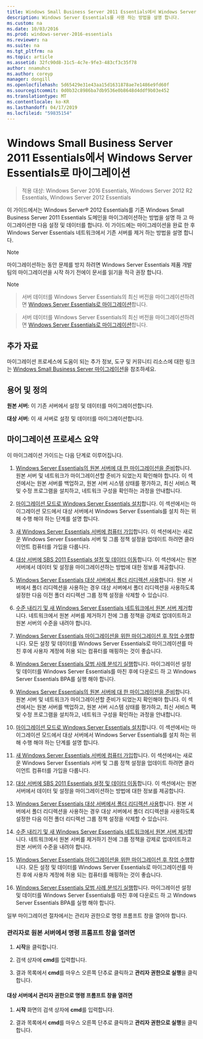 ```yaml
---
title: Windows Small Business Server 2011 Essentials에서 Windows Server Essentials로 마이그레이션
description: Windows Server Essentials를 사용 하는 방법을 설명 합니다.
ms.custom: na
ms.date: 10/03/2016
ms.prod: windows-server-2016-essentials
ms.reviewer: na
ms.suite: na
ms.tgt_pltfrm: na
ms.topic: article
ms.assetid: 32fc90d8-31c5-4c7e-9fe3-483cf3c35f78
author: nnamuhcs
ms.author: coreyp
manager: dongill
ms.openlocfilehash: 5d65429e31e43aa15d1631878ae7e1486e9fd60f
ms.sourcegitcommit: 0d0b32c8986ba7db9536e0b8648d4ddf9b03e452
ms.translationtype: MT
ms.contentlocale: ko-KR
ms.lasthandoff: 04/17/2019
ms.locfileid: "59835154"
---
```

# <a name="migrate-windows-small-business-server-2011-essentials-to-windows-server-essentials"></a>Windows Small Business Server 2011 Essentials에서 Windows Server Essentials로 마이그레이션

>적용 대상: Windows Server 2016 Essentials, Windows Server 2012 R2 Essentials, Windows Server 2012 Essentials

이 가이드에서는 Windows Server® 2012 Essentials를 기존 Windows Small Business Server 2011 Essentials 도메인을 마이그레이션하는 방법을 설명 하 고 마이그레이션한 다음 설정 및 데이터를 합니다. 이 가이드에는 마이그레이션을 완료 한 후 Windows Server Essentials 네트워크에서 기존 서버를 제거 하는 방법을 설명 합니다.  
  
> [!NOTE]
>  마이그레이션하는 동안 문제를 방지 하려면 Windows Server Essentials 제품 개발 팀의 마이그레이션을 시작 하기 전에이 문서를 읽기을 적극 권장 합니다.  
  
> [!NOTE]

>  서버 데이터를 Windows Server Essentials의 최신 버전을 마이그레이션하려면 [Windows Server Essentials로 마이그레이션](Migrate-from-Previous-Versions-to-Windows-Server-Essentials-or-Windows-Server-Essentials-Experience.md)합니다.  

>  서버 데이터를 Windows Server Essentials의 최신 버전을 마이그레이션하려면 [Windows Server Essentials로 마이그레이션](../migrate/Migrate-from-Previous-Versions-to-Windows-Server-Essentials-or-Windows-Server-Essentials-Experience.md)합니다.  

  
## <a name="additional-resources"></a>추가 자료  
 마이그레이션 프로세스에 도움이 되는 추가 정보, 도구 및 커뮤니티 리소스에 대한 링크는 [Windows Small Business Server 마이그레이션](https://go.microsoft.com/fwlink/?LinkId=217520)을 참조하세요.  
  
## <a name="terms-and-definitions"></a>용어 및 정의  
 **원본 서버:** 이 기존 서버에서 설정 및 데이터를 마이그레이션합니다.  
  
 **대상 서버:** 이 새 서버로 설정 및 데이터를 마이그레이션합니다.  
  
## <a name="migration-process-summary"></a>마이그레이션 프로세스 요약  
 이 마이그레이션 가이드는 다음 단계로 이루어집니다.  
  

1.  [Windows Server Essentials의 원본 서버에 대 한 마이그레이션을 준비](Prepare-your-Source-Server-for-Windows-Server-Essentials-migration.md)합니다.  원본 서버 및 네트워크가 마이그레이션할 준비가 되었는지 확인해야 합니다. 이 섹션에서는 원본 서버를 백업하고, 원본 서버 시스템 상태를 평가하고, 최신 서비스 팩 및 수정 프로그램을 설치하고, 네트워크 구성을 확인하는 과정을 안내합니다.  
  
2.  [마이그레이션 모드로 Windows Server Essentials 설치](Install-Windows-Server-Essentials-in-migration-mode.md)합니다.  이 섹션에서는 마이그레이션 모드에서 대상 서버에서 Windows Server Essentials를 설치 하는 위해 수행 해야 하는 단계를 설명 합니다.  
  
3.  [새 Windows Server Essentials 서버에 컴퓨터 가입](Join-computers-to-the-new-Windows-Server-Essentials-server.md)합니다.  이 섹션에서는 새로운 Windows Server Essentials 서버 및 그룹 정책 설정을 업데이트 하려면 클라이언트 컴퓨터를 가입을 다룹니다.  
  
4.  [대상 서버에 SBS 2011 Essentials 설정 및 데이터 이동](Move-Windows-SBS-2011-Essentials-settings-and-data-to-the-Destination-Server-for-Windows-Server-Essentials-migration.md)합니다.  이 섹션에서는 원본 서버에서 데이터 및 설정을 마이그레이션하는 방법에 대한 정보를 제공합니다.  
  
5.  [Windows Server Essentials 대상 서버에서 폴더 리디렉션 사용](Enable-folder-redirection-on-the-Windows-Server-Essentials-Destination-Server.md)합니다.  원본 서버에서 폴더 리디렉션을 사용하는 경우 대상 서버에서 폴더 리디렉션을 사용하도록 설정한 다음 이전 폴더 리디렉션 그룹 정책 설정을 삭제할 수 있습니다.  
  
6.  [수준 내리기 및 새 Windows Server Essentials 네트워크에서 원본 서버 제거](Demote-and-remove-the-Source-Server-from-the-new-Windows-Server-Essentials-network.md)합니다.  네트워크에서 원본 서버를 제거하기 전에 그룹 정책을 강제로 업데이트하고 원본 서버의 수준을 내려야 합니다.  
  
7.  [Windows Server Essentials 마이그레이션을 위한 마이그레이션 후 작업 수행](Perform-post-migration-tasks-for-Windows-Server-Essentials-migration.md)합니다.  모든 설정 및 데이터를 Windows Server Essentials로 마이그레이션를 마친 후에 사용자 계정에 허용 되는 컴퓨터를 매핑하는 것이 좋습니다.  
  
8.  [Windows Server Essentials 모범 사례 분석기 실행](Run-the-Windows-Server-Essentials-Best-Practices-Analyzer.md)합니다.  마이그레이션 설정 및 데이터를 Windows Server Essentials를 마친 후에 다운로드 하 고 Windows Server Essentials BPA를 실행 해야 합니다.  

1.  [Windows Server Essentials의 원본 서버에 대 한 마이그레이션을 준비](../migrate/Prepare-your-Source-Server-for-Windows-Server-Essentials-migration.md)합니다.  원본 서버 및 네트워크가 마이그레이션할 준비가 되었는지 확인해야 합니다. 이 섹션에서는 원본 서버를 백업하고, 원본 서버 시스템 상태를 평가하고, 최신 서비스 팩 및 수정 프로그램을 설치하고, 네트워크 구성을 확인하는 과정을 안내합니다.  
  
2.  [마이그레이션 모드로 Windows Server Essentials 설치](../migrate/Install-Windows-Server-Essentials-in-migration-mode.md)합니다.  이 섹션에서는 마이그레이션 모드에서 대상 서버에서 Windows Server Essentials를 설치 하는 위해 수행 해야 하는 단계를 설명 합니다.  
  
3.  [새 Windows Server Essentials 서버에 컴퓨터 가입](../migrate/Join-computers-to-the-new-Windows-Server-Essentials-server.md)합니다.  이 섹션에서는 새로운 Windows Server Essentials 서버 및 그룹 정책 설정을 업데이트 하려면 클라이언트 컴퓨터를 가입을 다룹니다.  
  
4.  [대상 서버에 SBS 2011 Essentials 설정 및 데이터 이동](../migrate/Move-Windows-SBS-2011-Essentials-settings-and-data-to-the-Destination-Server-for-Windows-Server-Essentials-migration.md)합니다.  이 섹션에서는 원본 서버에서 데이터 및 설정을 마이그레이션하는 방법에 대한 정보를 제공합니다.  
  
5.  [Windows Server Essentials 대상 서버에서 폴더 리디렉션 사용](../migrate/Enable-folder-redirection-on-the-Windows-Server-Essentials-Destination-Server.md)합니다.  원본 서버에서 폴더 리디렉션을 사용하는 경우 대상 서버에서 폴더 리디렉션을 사용하도록 설정한 다음 이전 폴더 리디렉션 그룹 정책 설정을 삭제할 수 있습니다.  
  
6.  [수준 내리기 및 새 Windows Server Essentials 네트워크에서 원본 서버 제거](../migrate/Demote-and-remove-the-Source-Server-from-the-new-Windows-Server-Essentials-network.md)합니다.  네트워크에서 원본 서버를 제거하기 전에 그룹 정책을 강제로 업데이트하고 원본 서버의 수준을 내려야 합니다.  
  
7.  [Windows Server Essentials 마이그레이션을 위한 마이그레이션 후 작업 수행](../migrate/Perform-post-migration-tasks-for-Windows-Server-Essentials-migration.md)합니다.  모든 설정 및 데이터를 Windows Server Essentials로 마이그레이션를 마친 후에 사용자 계정에 허용 되는 컴퓨터를 매핑하는 것이 좋습니다.  
  
8.  [Windows Server Essentials 모범 사례 분석기 실행](../migrate/Run-the-Windows-Server-Essentials-Best-Practices-Analyzer.md)합니다.  마이그레이션 설정 및 데이터를 Windows Server Essentials를 마친 후에 다운로드 하 고 Windows Server Essentials BPA를 실행 해야 합니다.  

  
 일부 마이그레이션 절차에서는 관리자 권한으로 명령 프롬프트 창을 열어야 합니다.  
  
###  <a name="BKMK_OpenACommandPromptAsAdmin"></a> 관리자로 원본 서버에서 명령 프롬프트 창을 열려면  
  
1.  **시작**을 클릭합니다.  
  
2.  검색 상자에 **cmd**를 입력합니다.  
  
3.  결과 목록에서 **cmd**를 마우스 오른쪽 단추로 클릭하고 **관리자 권한으로 실행**을 클릭합니다.  
  
#### <a name="to-open-a-command-prompt-window-on-the-destination-server-as-an-administrator"></a>대상 서버에서 관리자 권한으로 명령 프롬프트 창을 열려면  
  
1.  **시작** 화면의 검색 상자에 **cmd**를 입력합니다.  
  
2.  결과 목록에서 **cmd**를 마우스 오른쪽 단추로 클릭하고 **관리자 권한으로 실행**을 클릭합니다.
